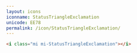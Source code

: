 ```yaml
---
layout: icons
iconname: StatusTriangleExclamation
unicode: EE78
permalink: /icon/StatusTriangleExclamation/
---
```


``` html
<i class="mi mi-StatusTriangleExclamation"></i>
```
